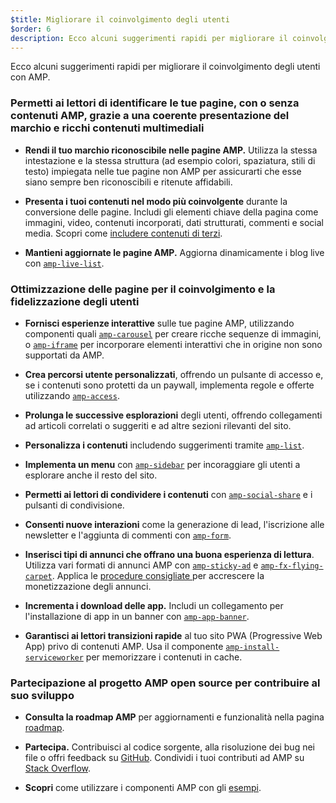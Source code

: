 ```yaml
---
$title: Migliorare il coinvolgimento degli utenti
$order: 6
description: Ecco alcuni suggerimenti rapidi per migliorare il coinvolgimento degli utenti con AMP. Questo permetterà ai lettori di identificare le tue pagine, con o senza contenuti AMP, grazie a una coerente presentazione del marchio e ricchi contenuti multimediali
---
```


Ecco alcuni suggerimenti rapidi per migliorare il coinvolgimento degli utenti con AMP.

### Permetti ai lettori di identificare le tue pagine, con o senza contenuti AMP, grazie a una coerente presentazione del marchio e ricchi contenuti multimediali

- **Rendi il tuo marchio riconoscibile nelle pagine AMP.** Utilizza la stessa intestazione e la stessa struttura (ad esempio colori, spaziatura, stili di testo) impiegata nelle tue pagine non AMP per assicurarti che esse siano sempre ben riconoscibili e ritenute affidabili.

- **Presenta i tuoi contenuti nel modo più coinvolgente** durante la conversione delle pagine. Includi gli elementi chiave della pagina come immagini, video, contenuti incorporati, dati strutturati, commenti e social media. Scopri come [includere contenuti di terzi](../../../documentation/guides-and-tutorials/develop/media_iframes_3p/third_party_components.md).

- **Mantieni aggiornate le pagine AMP.** Aggiorna dinamicamente i blog live con [`amp-live-list`](../../../documentation/components/reference/amp-live-list.md).

### Ottimizzazione delle pagine per il coinvolgimento e la fidelizzazione degli utenti

- **Fornisci esperienze interattive** sulle tue pagine AMP, utilizzando componenti quali [`amp-carousel`](../../../documentation/components/reference/amp-carousel.md) per creare ricche sequenze di immagini, o [`amp-iframe`](../../../documentation/components/reference/amp-iframe.md) per incorporare elementi interattivi che in origine non sono supportati da AMP.

- **Crea percorsi utente personalizzati**, offrendo un pulsante di accesso e, se i contenuti sono protetti da un paywall, implementa regole e offerte utilizzando [`amp-access`](../../../documentation/components/reference/amp-access.md).

- **Prolunga le successive esplorazioni** degli utenti, offrendo collegamenti ad articoli correlati o suggeriti e ad altre sezioni rilevanti del sito.

- **Personalizza i contenuti** includendo suggerimenti tramite [`amp-list`](../../../documentation/components/reference/amp-list.md).

- **Implementa un menu** con [`amp-sidebar`](../../../documentation/components/reference/amp-sidebar.md) per incoraggiare gli utenti a esplorare anche il resto del sito.

- **Permetti ai lettori di condividere i contenuti** con [`amp-social-share`](../../../documentation/components/reference/amp-social-share.md) e i pulsanti di condivisione.

- **Consenti nuove interazioni** come la generazione di lead, l'iscrizione alle newsletter e l'aggiunta di commenti con [`amp-form`](../../../documentation/components/reference/amp-form.md).

- **Inserisci tipi di annunci che offrano una buona esperienza di lettura**. Utilizza vari formati di annunci AMP con [`amp-sticky-ad`](../../../documentation/components/reference/amp-sticky-ad.md) e [`amp-fx-flying-carpet`](../../../documentation/components/reference/amp-fx-flying-carpet.md). Applica le [procedure consigliate ](../../../documentation/guides-and-tutorials/develop/monetization/index.md)per accrescere la monetizzazione degli annunci.

- **Incrementa i download delle app.** Includi un collegamento per l'installazione di app in un banner con [`amp-app-banner`](../../../documentation/components/reference/amp-app-banner.md).

- **Garantisci ai lettori transizioni rapide** al tuo sito PWA (Progressive Web App) privo di contenuti AMP. Usa il componente [`amp-install-serviceworker`](../../../documentation/components/reference/amp-install-serviceworker.md) per memorizzare i contenuti in cache.

### Partecipazione al progetto AMP open source per contribuire al suo sviluppo

- **Consulta la roadmap AMP** per aggiornamenti e funzionalità nella pagina [roadmap](../../../community/roadmap.html).

- **Partecipa.** Contribuisci al codice sorgente, alla risoluzione dei bug nei file o offri feedback su [GitHub](https://github.com/ampproject/amphtml/blob/master/CONTRIBUTING.md). Condividi i tuoi contributi ad AMP su [Stack Overflow](https://stackoverflow.com/questions/tagged/amp-html).

- **Scopri** come utilizzare i componenti AMP con gli [esempi](../../../documentation/examples/index.html).
